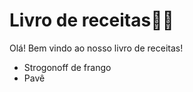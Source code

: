 # Livro de receitas:man_cook:

Olá! Bem vindo ao nosso livro de receitas!



- Strogonoff de frango
- Pavê
